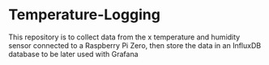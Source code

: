 # Temperature-Logging
This repository is to collect data from the x temperature and humidity sensor connected to a Raspberry Pi Zero, then store the data in an InfluxDB database to be later used with Grafana
